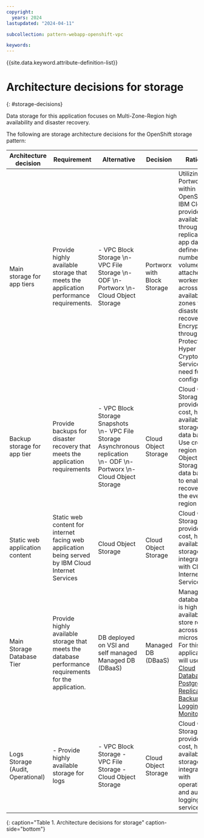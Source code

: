 ```yaml
---
copyright:
  years: 2024
lastupdated: "2024-04-11"

subcollection: pattern-webapp-openshift-vpc

keywords:
---
```

{{site.data.keyword.attribute-definition-list}}

# Architecture decisions for storage

{: #storage-decisions}

<!-- Below is a placeholder for all compute domain decisions.  Remove the domains that are not in scope.  If there are decisions
that need to be added (e.g. platform dependent) add additional rows-->

Data storage for this application focuses on Multi-Zone-Region high availability and disaster recovery.

The following are storage architecture decisions for the OpenShift storage pattern:

| **Architecture decision**    | **Requirement**                                                                                  | **Alternative**                                                                                                   | **Decision**          | **Rationale**                                                                                                                                                                                                                                                                                                                                                                                                                                                                                                                                                                                                                                                     |
| ---------------------------------- | ------------------------------------------------------------------------------------------------------ | ----------------------------------------------------------------------------------------------------------------------- | --------------------------- | ----------------------------------------------------------------------------------------------------------------------------------------------------------------------------------------------------------------------------------------------------------------------------------------------------------------------------------------------------------------------------------------------------------------------------------------------------------------------------------------------------------------------------------------------------------------------------------------------------------------------------------------------------------------------- |
| Main storage for app tiers         | Provide highly available storage that meets the application performance requirements.                  | - VPC Block Storage  \n- VPC File Storage  \n- ODF   \n- Portworx   \n- Cloud Object Storage                                    | Portworx with Block Storage | Utilizing Portworx within Red Hat OpenShift on IBM Cloud, it provides high availability through replication of app data to a defined number of volumes attached to worker nodes across availability zones for disaster recovery. Encryption through Key Protect or Hyper Protect Crypto Services ODF need further configuration .                                                                                                                                                                                                                                                                                                                                       |
| Backup storage for app tier        | Provide backups for disaster recovery that meets the application requirements                          | - VPC Block Storage Snapshots  \n- VPC File Storage Asynchronous replication  \n- ODF   \n- Portworx   \n- Cloud Object Storage | Cloud Object Storage        | Cloud Object Storage provides low cost, high available storage for data backups. Use cross-region Cloud Object Storage for data backups to enable recovery in the event of a region outage.                                                                                                                                                                                                                                                                                                                                                                                                                                                                             |
| Static web application content     | Static web content for internet facing web application being served by IBM Cloud Internet Services     | Cloud Object Storage                                                                                                    | Cloud Object Storage        | Cloud Object Storage provides low cost, high available storage and is integrated with Cloud Internet Services.                                                                                                                                                                                                                                                                                                                                                                                                                                                                                                                                                          |
| Main Storage Database Tier         | Provide highly available storage that meets the database performance requirements for the application. | DB deployed on VSI and self managed Managed DB (DBaaS)                                                                  | Managed DB (DBaaS)          | Managed database that is highly available to store records across microservices. For this application, it will use I[BM Cloud Databases for PostgreSQL](https://cloud.ibm.com/docs/databases-for-postgresql?topic=databases-for-postgresql-getting-started&interface=ui)  [Replication](https://cloud.ibm.com/docs/databases-for-postgresql?topic=databases-for-postgresql-read-only-replicas&interface=ui) [Backups](https://cloud.ibm.com/docs/databases-for-postgresql?topic=databases-for-postgresql-dashboard-backups&interface=ui) [Logging and Monitoring](https://cloud.ibm.com/docs/databases-for-postgresql?topic=databases-for-postgresql-activity-tracker&interface=ui) |
| Logs Storage  (Audit, Operational) | - Provide highly available storage for logs                                                            | - VPC Block Storage  - VPC File Storage  - Cloud Object Storage                                                         | Cloud Object Storage        | Cloud Object Storage provides low cost, high available storage and is integrated with operational and audit logging Cloud services.                                                                                                                                                                                                                                                                                                                                                                                                                                                                                                                                     |
{: caption="Table 1. Architecture decisions for storage" caption-side="bottom"}